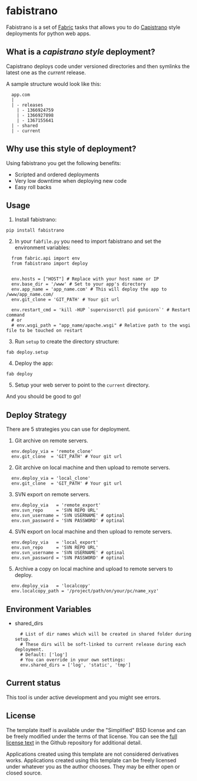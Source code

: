 fabistrano
============

Fabistrano is a set of [Fabric](http://docs.fabfile.org/en/1.6/) tasks that allows you to do [Capistrano](https://github.com/capistrano/capistrano) style deployments for python web apps.

## What is a _capistrano style_ deployment?

Capistrano deploys code under versioned directories and then symlinks the latest one as the *current* release.

A sample structure would look like this:

  ```
    app.com
    |
    | - releases
      | - 1366924759
      | - 1366927898
      | - 1367155641
    | - shared
    | - current
  ```

## Why use this style of deployment?

Using fabistrano you get the following benefits:

- Scripted and ordered deployments
- Very low downtime when deploying new code
- Easy roll backs

## Usage

1. Install fabistrano:

` pip install fabistrano `

2. In your `fabfile.py` you need to import fabistrano and set the environment variables:

  ```
    from fabric.api import env
    from fabistrano import deploy


    env.hosts = ["HOST"] # Replace with your host name or IP
    env.base_dir = '/www' # Set to your app's directory
    env.app_name = 'app_name.com' # This will deploy the app to /www/app_name.com/
    env.git_clone = 'GIT_PATH' # Your git url

    env.restart_cmd = 'kill -HUP `supervisorctl pid gunicorn`' # Restart command
    # or
    # env.wsgi_path = "app_name/apache.wsgi" # Relative path to the wsgi file to be touched on restart
  ```


3. Run `setup` to create the directory structure:

  ` fab deploy.setup `

4. Deploy the app:

  ` fab deploy `

5. Setup your web server to point to the `current` directory.


And you should be good to go!

## Deploy Strategy

There are 5 strategies you can use for deployment.

1. Git archive on remote servers.
  ```
    env.deploy_via = 'remote_clone'
    env.git_clone  = 'GIT_PATH' # Your git url
  ```

2. Git archive on local machine and then upload to remote servers.
  ```
    env.deploy_via = 'local_clone'
    env.git_clone  = 'GIT_PATH' # Your git url
  ```

3. SVN export on remote servers.
  ```
    env.deploy_via   = 'remote_export'
    env.svn_repo     = 'SVN REPO URL'
    env.svn_username = 'SVN USERNAME' # optinal
    env.svn_password = 'SVN PASSWORD' # optinal
  ```

4. SVN export on local machine and then upload to remote servers.
  ```
    env.deploy_via   = 'local_export'
    env.svn_repo     = 'SVN REPO URL'
    env.svn_username = 'SVN USERNAME' # optinal
    env.svn_password = 'SVN PASSWORD' # optinal
  ```

5. Archive a copy on local machine and upload to remote servers to deploy.
  ```
    env.deploy_via   = 'localcopy'
    env.localcopy_path = '/project/path/on/your/pc/name_xyz'
  ```

## Environment Variables

- shared_dirs
  ```
    # List of dir names which will be created in shared folder during setup.
    # These dirs will be soft-linked to current release during each deployment.
    # Default: ['log']
    # You can override in your own settings:
    env.shared_dirs = ['log', 'static', 'tmp']
  ```

## Current status

This tool is under active development and you might see errors.

## License

The template itself is available under the "Simplified" BSD license and can be
freely modified under the terms of that license. You can see the
[full license text](https://github.com/dlapiduz/fabistrano/blob/master/LICENSE>)
in the Github repository for additional detail.

Applications created using this template are not considered derivatives works.
Applications created using this template can be freely licensed under whatever
you as the author chooses. They may be either open or closed source.


